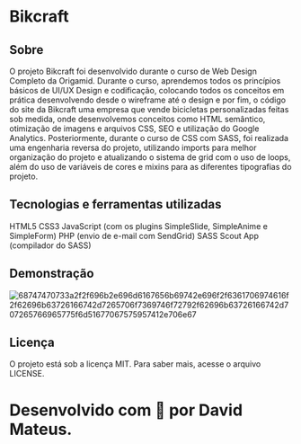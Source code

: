 # Bikcraft
## Sobre
O projeto Bikcraft foi desenvolvido durante o curso de Web Design Completo da Origamid. Durante o curso, aprendemos todos os princípios básicos de UI/UX Design e codificação, colocando todos os conceitos em prática desenvolvendo desde o wireframe até o design e por fim, o código do site da Bikcraft uma empresa que vende bicicletas personalizadas feitas sob medida, onde desenvolvemos conceitos como HTML semântico, otimização de imagens e arquivos CSS, SEO e utilização do Google Analytics.
Posteriormente, durante o curso de CSS com SASS, foi realizada uma engenharia reversa do projeto, utilizando imports para melhor organização do projeto e atualizando o sistema de grid com o uso de loops, além do uso de variáveis de cores e mixins para as diferentes tipografias do projeto.

## Tecnologias e ferramentas utilizadas
HTML5
CSS3
JavaScript (com os plugins SimpleSlide, SimpleAnime e SimpleForm)
PHP (envio de e-mail com SendGrid)
SASS
Scout App (compilador do SASS)

## Demonstração
![68747470733a2f2f696b2e696d6167656b69742e696f2f6361706974616f2f62696b63726166742d7265706f7369746f72792f62696b63726166742d707265766965775f6d51677067575957412e706e67](https://user-images.githubusercontent.com/48844087/132151203-83c833d9-1468-4959-93c7-f182cf494cea.jpg)
## Licença
O projeto está sob a licença MIT. Para saber mais, acesse o arquivo LICENSE.

# Desenvolvido com 💛 por David Mateus.
